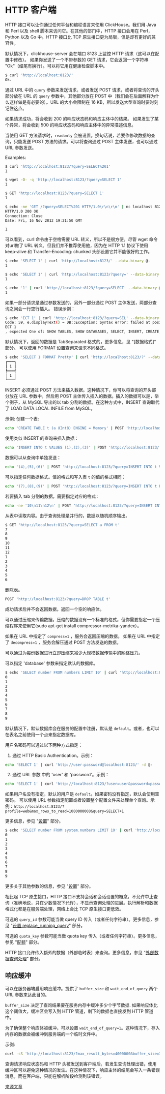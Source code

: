 # HTTP 客户端

HTTP 接口可以让你通过任何平台和编程语言来使用 ClickHouse。我们用 Java 和 Perl 以及 shell 脚本来访问它。在其他的部门中，HTTP 接口会用在 Perl，Python 以及 Go 中。HTTP 接口比 TCP 原生接口更为局限，但是却有更好的兼容性。

默认情况下，clickhouse-server 会在端口 8123 上监控 HTTP 请求（这可以在配置中修改）。
如果你发送了一个不带参数的 GET 请求，它会返回一个字符串 "Ok"（结尾有换行）。可以将它用在健康检查脚本中。

```bash
$ curl 'http://localhost:8123/'
Ok.
```

通过 URL 中的 `query` 参数来发送请求，或者发送 POST 请求，或者将查询的开头部分放在 URL 的 `query` 参数中，其他部分放在 POST 中（我们会在后面解释为什么这样做是有必要的）。URL 的大小会限制在 16 KB，所以发送大型查询时要时刻记住这点。

如果请求成功，将会收到 200 的响应状态码和响应主体中的结果。
如果发生了某个异常，将会收到 500 的响应状态码和响应主体中的异常描述信息。

当使用 GET 方法请求时，`readonly` 会被设置。换句话说，若要作修改数据的查询，只能发送 POST 方法的请求。可以将查询通过 POST 主体发送，也可以通过 URL 参数发送。

Examples:

```bash
$ curl 'http://localhost:8123/?query=SELECT%201'
1

$ wget -O- -q 'http://localhost:8123/?query=SELECT 1'
1

$ GET 'http://localhost:8123/?query=SELECT 1'
1

$ echo -ne 'GET /?query=SELECT%201 HTTP/1.0\r\n\r\n' | nc localhost 8123
HTTP/1.0 200 OK
Connection: Close
Date: Fri, 16 Nov 2012 19:21:50 GMT

1
```

可以看到，curl 命令由于空格需要 URL 转义，所以不是很方便。尽管 wget 命令对url做了 URL 转义，但我们并不推荐使用他，因为在 HTTP 1.1 协议下使用 keep-alive 和 Transfer-Encoding: chunked 头部设置它并不能很好的工作。

```bash
$ echo 'SELECT 1' | curl 'http://localhost:8123/' --data-binary @-
1

$ echo 'SELECT 1' | curl 'http://localhost:8123/?query=' --data-binary @-
1

$ echo '1' | curl 'http://localhost:8123/?query=SELECT' --data-binary @-
1
```

如果一部分请求是通过参数发送的，另外一部分通过 POST 主体发送，两部分查询之间会一行空行插入。
错误示例：

```bash
$ echo 'ECT 1' | curl 'http://localhost:8123/?query=SEL' --data-binary @-
Code: 59, e.displayText() = DB::Exception: Syntax error: failed at position 0: SEL
ECT 1
, expected One of: SHOW TABLES, SHOW DATABASES, SELECT, INSERT, CREATE, ATTACH, RENAME, DROP, DETACH, USE, SET, OPTIMIZE., e.what() = DB::Exception
```

默认情况下，返回的数据是 TabSeparated 格式的，更多信息，见 "[数据格式]" 部分。
可以使用 FORMAT 设置查询来请求不同格式。

```bash
$ echo 'SELECT 1 FORMAT Pretty' | curl 'http://localhost:8123/?' --data-binary @-
┏━━━┓
┃ 1 ┃
┡━━━┩
│ 1 │
└───┘
```

INSERT 必须通过 POST 方法来插入数据。这种情况下，你可以将查询的开头部分放在 URL 参数中，然后用 POST 主体传入插入的数据。插入的数据可以是，举个例子，从 MySQL 导出的以 tab 分割的数据。在这种方式中，INSERT 查询取代了 LOAD DATA LOCAL INFILE from MySQL。

示例: 创建一个表:

```bash
echo 'CREATE TABLE t (a UInt8) ENGINE = Memory' | POST 'http://localhost:8123/'
```

使用类似 INSERT 的查询来插入数据：

```bash
echo 'INSERT INTO t VALUES (1),(2),(3)' | POST 'http://localhost:8123/'
```

数据可以从查询中单独发送：

```bash
echo '(4),(5),(6)' | POST 'http://localhost:8123/?query=INSERT INTO t VALUES'
```

可以指定任何数据格式。值的格式和写入表 `t` 的值的格式相同：

```bash
echo '(7),(8),(9)' | POST 'http://localhost:8123/?query=INSERT INTO t FORMAT Values'
```

若要插入 tab 分割的数据，需要指定对应的格式：

```bash
echo -ne '10\n11\n12\n' | POST 'http://localhost:8123/?query=INSERT INTO t FORMAT TabSeparated'
```

从表中读取内容。由于查询处理是并行的，数据以随机顺序输出。

```bash
$ GET 'http://localhost:8123/?query=SELECT a FROM t'
7
8
9
10
11
12
1
2
3
4
5
6
```

删除表。

```bash
POST 'http://localhost:8123/?query=DROP TABLE t'
```

成功请求后并不会返回数据，返回一个空的响应体。

可以通过压缩来传输数据。压缩的数据没有一个标准的格式，但你需要指定一个压缩程序来使用它(sudo apt-get install compressor-metrika-yandex）。

如果在 URL 中指定了 `compress=1` ，服务会返回压缩的数据。
如果在 URL 中指定了 `decompress=1` ，服务会解压通过 POST 方法发送的数据。

可以通过为每份数据进行立即压缩来减少大规模数据传输中的网络压力。

可以指定 'database' 参数来指定默认的数据库。

```bash
$ echo 'SELECT number FROM numbers LIMIT 10' | curl 'http://localhost:8123/?database=system' --data-binary @-
0
1
2
3
4
5
6
7
8
9
```

默认情况下，默认数据库会在服务的配置中注册，默认是 `default`。或者，也可以在表名之前使用一个点来指定数据库。

用户名密码可以通过以下两种方式指定：

1. 通过 HTTP Basic Authentication。示例：

```bash
echo 'SELECT 1' | curl 'http://user:password@localhost:8123/' -d @-
```

2. 通过 URL 参数 中的 'user' 和 'password'。示例：

```bash
echo 'SELECT 1' | curl 'http://localhost:8123/?user=user&password=password' -d @-
```

如果用户名没有指定，默认的用户是 `default`。如果密码没有指定，默认会使用空密码。
可以使用 URL 参数指定配置或者设置整个配置文件来处理单个查询。示例：`http://localhost:8123/?profile=web&max_rows_to_read=1000000000&query=SELECT+1`

更多信息，参见 "[设置](../operations/settings/index.md#settings)" 部分。

```bash
$ echo 'SELECT number FROM system.numbers LIMIT 10' | curl 'http://localhost:8123/?' --data-binary @-
0
1
2
3
4
5
6
7
8
9
```

更多关于其他参数的信息，参见 "[设置](../operations/settings/index.md#settings)" 部分。

相比起 TCP 原生接口，HTTP 接口不支持会话和会话设置的概念，不允许中止查询（准确地说，只在少数情况下允许），不显示查询处理的进展。执行解析和数据格式化都是在服务端处理，网络上会比 TCP 原生接口更低效。

可选的 `query_id` 参数可能当做 query ID 传入（或者任何字符串）。更多信息，参见 "[设置 replace_running_query](../operations/settings/settings.md)" 部分。

可选的 `quota_key` 参数可能当做 quota key 传入（或者任何字符串）。更多信息，参见 "[配额](../operations/quotas.md#quotas)" 部分。

HTTP 接口允许传入额外的数据（外部临时表）来查询。更多信息，参见 "[外部数据查询处理](../operations/table_engines/external_data.md)" 部分。

## 响应缓冲

可以在服务器端启用响应缓冲。提供了 `buffer_size` 和 `wait_end_of_query` 两个URL 参数来达此目的。

`buffer_size` 决定了查询结果要在服务内存中缓冲多少个字节数据. 如果响应体比这个阈值大，缓冲区会写入到 HTTP 管道，剩下的数据也直接发到 HTTP 管道中。

为了确保整个响应体被缓冲，可以设置 `wait_end_of_query=1`。这种情况下，存入内存的数据会被缓冲到服务端的一个临时文件中。

示例:

```bash
curl -sS 'http://localhost:8123/?max_result_bytes=4000000&buffer_size=3000000&wait_end_of_query=1' -d 'SELECT toUInt8(number) FROM system.numbers LIMIT 9000000 FORMAT RowBinary'
```

查询请求响应状态码和 HTTP 头被发送到客户端后，若发生查询处理出错，使用缓冲区可以避免这种情况的发生。在这种情况下，响应主体的结尾会写入一条错误消息，而在客户端，只能在解析阶段检测到该错误。

[来源文章](https://clickhouse.yandex/docs/zh/interfaces/http_interface/) <!--hide-->

